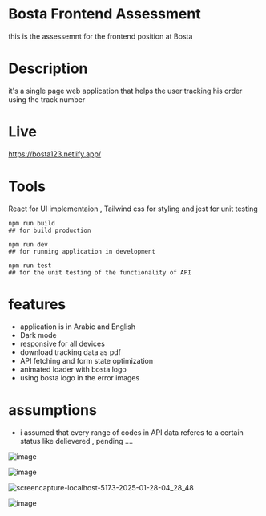 # Bosta Frontend Assessment
this is the assessemnt for the frontend position at Bosta

# Description
it's a single page web application that helps the user tracking his order using the track number

# Live
https://bosta123.netlify.app/

# Tools
React for UI implementaion , Tailwind css for styling and jest for unit testing

```
npm run build
## for build production
```
```
npm run dev
## for running application in development
```
```
npm run test
## for the unit testing of the functionality of API
```
# features
- application is in Arabic and English
- Dark mode
- responsive for all devices
- download tracking data as pdf
- API fetching and form state optimization
- animated loader with bosta logo
- using bosta logo in the error images



# assumptions
- i assumed that every range of codes in API data referes to a certain status like delievered , pending ....

![image](https://github.com/user-attachments/assets/a6360522-9c96-49a1-ac01-9938ecb1c505)

![image](https://github.com/user-attachments/assets/299a85b4-eab1-4210-8828-cee873a2bd4f)

![screencapture-localhost-5173-2025-01-28-04_28_48](https://github.com/user-attachments/assets/52d3e9e6-f852-407f-8bfc-26facd8d6e02)

![image](https://github.com/user-attachments/assets/730ab7f6-2e2e-4801-82c0-44c2fb8f9272)

